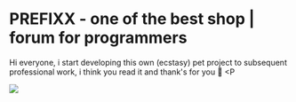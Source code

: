 # PREFIXX - one of the best shop | forum for programmers
Hi everyone, i start developing this own (ecstasy) pet project to subsequent professional work, i think you read it and thank's for you 🖤 <P 

<img src='https://i.pinimg.com/736x/8a/18/9c/8a189cd25de5574b740801c8a9cad449.jpg'> 

